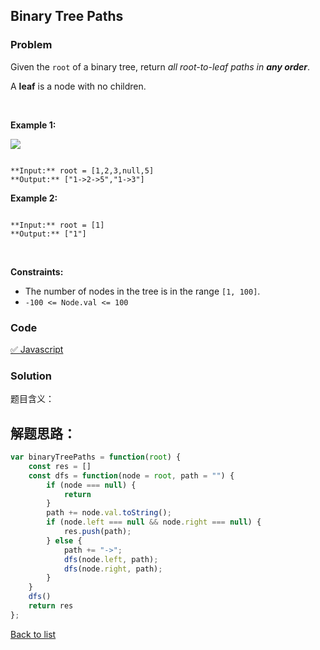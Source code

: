 Binary Tree Paths
---
### Problem
Given the `root` of a binary tree, return *all root-to-leaf paths in **any order***.


A **leaf** is a node with no children.


 


**Example 1:**


![](https://assets.leetcode.com/uploads/2021/03/12/paths-tree.jpg)

```

**Input:** root = [1,2,3,null,5]
**Output:** ["1->2->5","1->3"]

```

**Example 2:**



```

**Input:** root = [1]
**Output:** ["1"]

```

 


**Constraints:**


* The number of nodes in the tree is in the range `[1, 100]`.
* `-100 <= Node.val <= 100`

### Code
[✅ Javascript](./solution.js)
### Solution
题目含义：

解题思路：
- 

```javascript
var binaryTreePaths = function(root) {
    const res = []
    const dfs = function(node = root, path = "") {
        if (node === null) {
            return
        }
        path += node.val.toString();
        if (node.left === null && node.right === null) { 
            res.push(path); 
        } else {
            path += "->";
            dfs(node.left, path);
            dfs(node.right, path);
        }
    }
    dfs()
    return res
};
```

[Back to list](../README.md)